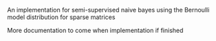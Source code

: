 An implementation for semi-supervised naive bayes using the Bernoulli model distribution for sparse matrices

More documentation to come when implementation if finished
